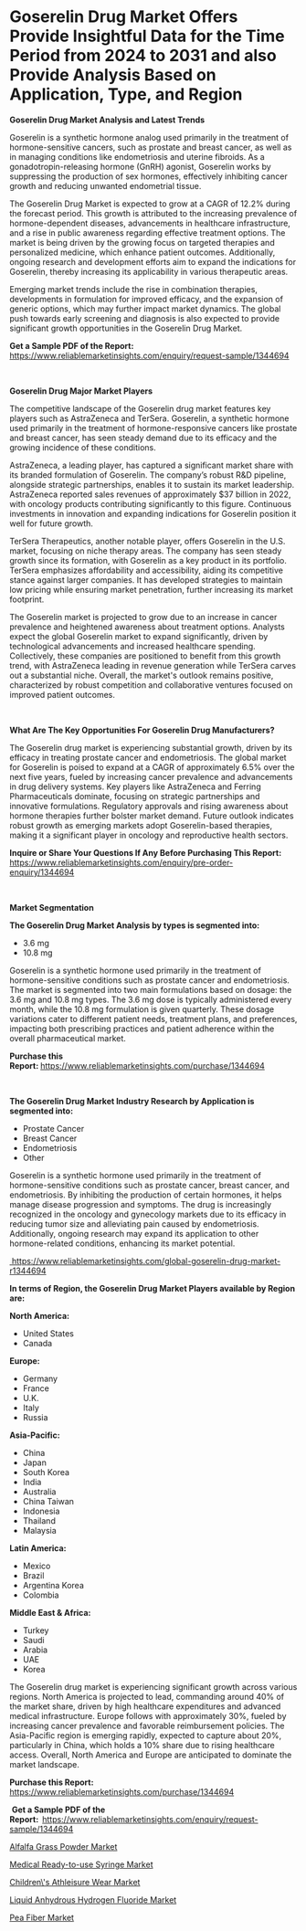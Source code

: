 <p><h1>Goserelin Drug Market Offers Provide Insightful Data for the Time Period from 2024 to 2031 and also Provide Analysis Based on Application, Type, and Region</h1></p><p><strong>Goserelin Drug Market Analysis and Latest Trends</strong></p>
<p><p>Goserelin is a synthetic hormone analog used primarily in the treatment of hormone-sensitive cancers, such as prostate and breast cancer, as well as in managing conditions like endometriosis and uterine fibroids. As a gonadotropin-releasing hormone (GnRH) agonist, Goserelin works by suppressing the production of sex hormones, effectively inhibiting cancer growth and reducing unwanted endometrial tissue.</p><p>The Goserelin Drug Market is expected to grow at a CAGR of 12.2% during the forecast period. This growth is attributed to the increasing prevalence of hormone-dependent diseases, advancements in healthcare infrastructure, and a rise in public awareness regarding effective treatment options. The market is being driven by the growing focus on targeted therapies and personalized medicine, which enhance patient outcomes. Additionally, ongoing research and development efforts aim to expand the indications for Goserelin, thereby increasing its applicability in various therapeutic areas.</p><p>Emerging market trends include the rise in combination therapies, developments in formulation for improved efficacy, and the expansion of generic options, which may further impact market dynamics. The global push towards early screening and diagnosis is also expected to provide significant growth opportunities in the Goserelin Drug Market.</p></p>
<p><strong>Get a Sample PDF of the Report:&nbsp;</strong> <a href="https://www.reliablemarketinsights.com/enquiry/request-sample/1344694?utm_campaign=1398&utm_medium=2&utm_source=Github&utm_content=ia&utm_term=30092024&utm_id=goserelin-drug">https://www.reliablemarketinsights.com/enquiry/request-sample/1344694</a></p>
<p>&nbsp;</p>
<p><strong>Goserelin Drug Major Market Players</strong></p>
<p><p>The competitive landscape of the Goserelin drug market features key players such as AstraZeneca and TerSera. Goserelin, a synthetic hormone used primarily in the treatment of hormone-responsive cancers like prostate and breast cancer, has seen steady demand due to its efficacy and the growing incidence of these conditions.</p><p>AstraZeneca, a leading player, has captured a significant market share with its branded formulation of Goserelin. The company’s robust R&D pipeline, alongside strategic partnerships, enables it to sustain its market leadership. AstraZeneca reported sales revenues of approximately $37 billion in 2022, with oncology products contributing significantly to this figure. Continuous investments in innovation and expanding indications for Goserelin position it well for future growth.</p><p>TerSera Therapeutics, another notable player, offers Goserelin in the U.S. market, focusing on niche therapy areas. The company has seen steady growth since its formation, with Goserelin as a key product in its portfolio. TerSera emphasizes affordability and accessibility, aiding its competitive stance against larger companies. It has developed strategies to maintain low pricing while ensuring market penetration, further increasing its market footprint.</p><p>The Goserelin market is projected to grow due to an increase in cancer prevalence and heightened awareness about treatment options. Analysts expect the global Goserelin market to expand significantly, driven by technological advancements and increased healthcare spending. Collectively, these companies are positioned to benefit from this growth trend, with AstraZeneca leading in revenue generation while TerSera carves out a substantial niche. Overall, the market's outlook remains positive, characterized by robust competition and collaborative ventures focused on improved patient outcomes.</p></p>
<p>&nbsp;</p>
<p><strong>What Are The Key Opportunities For Goserelin Drug Manufacturers?</strong></p>
<p><p>The Goserelin drug market is experiencing substantial growth, driven by its efficacy in treating prostate cancer and endometriosis. The global market for Goserelin is poised to expand at a CAGR of approximately 6.5% over the next five years, fueled by increasing cancer prevalence and advancements in drug delivery systems. Key players like AstraZeneca and Ferring Pharmaceuticals dominate, focusing on strategic partnerships and innovative formulations. Regulatory approvals and rising awareness about hormone therapies further bolster market demand. Future outlook indicates robust growth as emerging markets adopt Goserelin-based therapies, making it a significant player in oncology and reproductive health sectors.</p></p>
<p><strong>Inquire or Share Your Questions If Any Before Purchasing This Report:</strong> <a href="https://www.reliablemarketinsights.com/enquiry/pre-order-enquiry/1344694?utm_campaign=1398&utm_medium=2&utm_source=Github&utm_content=ia&utm_term=30092024&utm_id=goserelin-drug">https://www.reliablemarketinsights.com/enquiry/pre-order-enquiry/1344694</a></p>
<p>&nbsp;</p>
<p><strong>Market Segmentation</strong></p>
<p><strong>The Goserelin Drug Market Analysis by types is segmented into:</strong></p>
<p><ul><li>3.6 mg</li><li>10.8 mg</li></ul></p>
<p><p>Goserelin is a synthetic hormone used primarily in the treatment of hormone-sensitive conditions such as prostate cancer and endometriosis. The market is segmented into two main formulations based on dosage: the 3.6 mg and 10.8 mg types. The 3.6 mg dose is typically administered every month, while the 10.8 mg formulation is given quarterly. These dosage variations cater to different patient needs, treatment plans, and preferences, impacting both prescribing practices and patient adherence within the overall pharmaceutical market.</p></p>
<p><strong>Purchase this Report:&nbsp;</strong><a href="https://www.reliablemarketinsights.com/purchase/1344694?utm_campaign=1398&utm_medium=2&utm_source=Github&utm_content=ia&utm_term=30092024&utm_id=goserelin-drug">https://www.reliablemarketinsights.com/purchase/1344694</a></p>
<p>&nbsp;</p>
<p><strong>The Goserelin Drug Market Industry Research by Application is segmented into:</strong></p>
<p><ul><li>Prostate Cancer</li><li>Breast Cancer</li><li>Endometriosis</li><li>Other</li></ul></p>
<p><p>Goserelin is a synthetic hormone used primarily in the treatment of hormone-sensitive conditions such as prostate cancer, breast cancer, and endometriosis. By inhibiting the production of certain hormones, it helps manage disease progression and symptoms. The drug is increasingly recognized in the oncology and gynecology markets due to its efficacy in reducing tumor size and alleviating pain caused by endometriosis. Additionally, ongoing research may expand its application to other hormone-related conditions, enhancing its market potential.</p></p>
<p><a href="https://www.reliablemarketinsights.com/global-goserelin-drug-market-r1344694?utm_campaign=1398&utm_medium=2&utm_source=Github&utm_content=ia&utm_term=30092024&utm_id=goserelin-drug">&nbsp;https://www.reliablemarketinsights.com/global-goserelin-drug-market-r1344694</a></p>
<p><strong>In terms of Region, the Goserelin Drug Market Players available by Region are:</strong></p>
<p>
    <p> <strong> North America: </strong>
        <ul>
            <li>United States</li>
            <li>Canada</li>
        </ul>
        </p> 
    <p> <strong> Europe: </strong>
        <ul>
            <li>Germany</li>
            <li>France</li>
            <li>U.K.</li>
            <li>Italy</li>
            <li>Russia</li>
        </ul>
        </p> 
    <p> <strong> Asia-Pacific: </strong>
        <ul>
            <li>China</li>
            <li>Japan</li>
            <li>South Korea</li>
            <li>India</li>
            <li>Australia</li>
            <li>China Taiwan</li>
            <li>Indonesia</li>
            <li>Thailand</li>
            <li>Malaysia</li>
        </ul>
        </p> 
    <p> <strong> Latin America: </strong>
        <ul>
            <li>Mexico</li>
            <li>Brazil</li>
            <li>Argentina Korea</li>
            <li>Colombia</li>
        </ul>
        </p> 
    <p> <strong> Middle East & Africa: </strong>
        <ul>
            <li>Turkey</li>
            <li>Saudi</li>
            <li>Arabia</li>
            <li>UAE</li>
            <li>Korea</li>
        </ul>
    </p>
    </p>
<p><p>The Goserelin drug market is experiencing significant growth across various regions. North America is projected to lead, commanding around 40% of the market share, driven by high healthcare expenditures and advanced medical infrastructure. Europe follows with approximately 30%, fueled by increasing cancer prevalence and favorable reimbursement policies. The Asia-Pacific region is emerging rapidly, expected to capture about 20%, particularly in China, which holds a 10% share due to rising healthcare access. Overall, North America and Europe are anticipated to dominate the market landscape.</p></p>
<p><strong>Purchase this Report: </strong><a href="https://www.reliablemarketinsights.com/purchase/1344694?utm_campaign=1398&utm_medium=2&utm_source=Github&utm_content=ia&utm_term=30092024&utm_id=goserelin-drug">https://www.reliablemarketinsights.com/purchase/1344694</a></p>
<p>&nbsp;<strong>Get a Sample PDF of the Report:&nbsp;&nbsp;</strong><a href="https://www.reliablemarketinsights.com/enquiry/request-sample/1344694?utm_campaign=1398&utm_medium=2&utm_source=Github&utm_content=ia&utm_term=30092024&utm_id=goserelin-drug">https://www.reliablemarketinsights.com/enquiry/request-sample/1344694</a></p>
<p><strong></strong></p>
<p><p><a href="https://www.linkedin.com/pulse/emerging-alfalfa-grass-powder-market-opportunities-analysis-investors-d57vf?utm_campaign=1398&utm_medium=2&utm_source=Github&utm_content=ia&utm_term=30092024&utm_id=goserelin-drug">Alfalfa Grass Powder Market</a></p><p><a href="https://issuu.com/reportprime-2/docs/medical-ready-to-use-syringe-market_3a64cb089c9ab0?utm_campaign=1398&utm_medium=2&utm_source=Github&utm_content=ia&utm_term=30092024&utm_id=goserelin-drug">Medical Ready-to-use Syringe Market</a></p><p><a href="https://issuu.com/reportprime-2/docs/childrens-athleisure-wear-market-si_007d17f68d33d7?utm_campaign=1398&utm_medium=2&utm_source=Github&utm_content=ia&utm_term=30092024&utm_id=goserelin-drug">Children\'s Athleisure Wear Market</a></p><p><a href="https://github.com/jordond5lezama/Market-Research-Report-List-1/blob/main/liquid-anhydrous-hydrogen-fluoride-market.md?utm_campaign=1398&utm_medium=2&utm_source=Github&utm_content=ia&utm_term=30092024&utm_id=goserelin-drug">Liquid Anhydrous Hydrogen Fluoride Market</a></p><p><a href="https://www.linkedin.com/pulse/global-pea-fiber-market-share-growth-opportunities-size-growing-jccvc?utm_campaign=1398&utm_medium=2&utm_source=Github&utm_content=ia&utm_term=30092024&utm_id=goserelin-drug">Pea Fiber Market</a></p></p>